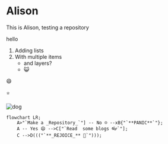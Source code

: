 # Alison

This is Alison, testing a repository

 hello
  1. Adding lists
  2. With multiple items
       - and layers?
       - 😺


😄

⭐

![dog](https://github.com/user-attachments/assets/ca03fc0a-766d-4ed5-9f78-32d117dda762 "Dog, Shocked")

```mermaid
flowchart LR;
    A>"`Make a _Repository_`"] -- No ☹️ --xB{"`**PANIC**`"};
    A -- Yes 😄 -->C["`Read  some blogs 👓`"];
    C -->D((("`**_REJOICE_** 🎊`")));
```
